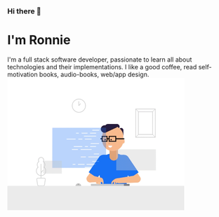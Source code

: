### Hi there 👋

# I'm Ronnie

I'm a full stack software developer, passionate to learn all about technologies and their implementations. I like a good coffee, read self-motivation books, audio-books, web/app design.
<img width="80%" src="https://github.com/ronniebm/ronniebm/blob/master/img/animated05.gif" alt="image">


<!--
**ronniebm/ronniebm** is a ✨ _special_ ✨ repository because its `README.md` (this file) appears on your GitHub profile.

<img src="https://github.com/ronniebm/ronniebm/blob/master/img/animated05.gif" alt="image">

Here are some ideas to get you started:

- 🔭 I’m currently working on ...
- 🌱 I’m currently learning ...
- 👯 I’m looking to collaborate on ...
- 🤔 I’m looking for help with ...
- 💬 Ask me about ...
- 📫 How to reach me: ...
- 😄 Pronouns: ...
- ⚡ Fun fact: ...
-->
